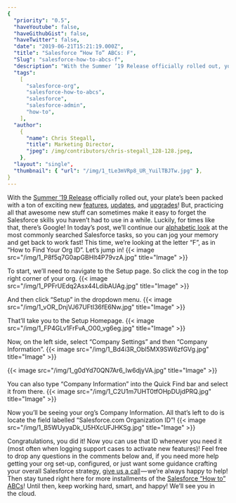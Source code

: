 ```yaml
---
{
  "priority": "0.5",
  "haveYoutube": false,
  "haveGithubGist": false,
  "haveTwitter": false,
  "date": "2019-06-21T15:21:19.000Z",
  "title": "Salesforce “How To” ABCs: F",
  "Slug": "salesforce-how-to-abcs-f",
  "description": "With the Summer ’19 Release officially rolled out, your plate’s been packed with a ton of exciting new features.",
  "tags":
    [
      "salesforce-org",
      "salesforce-how-to-abcs",
      "salesforce",
      "salesforce-admin",
      "how-to",
    ],
  "author":
    {
      "name": Chris Stegall,
      "title": Marketing Director,
      "jpeg": /img/contributors/chris-stegall_128-128.jpeg,
    },
  "layout": "single",
  "thumbnail": { "url": "/img/1_tLe3mVRp8_UR_YuilTBJTw.jpg" },
}
---
```


With the [Summer ’19 Release](https://medium.com/creme-de-la-crm/summer-19-release-highlights-back-to-the-classics-7b9abe9e6cf9) officially rolled out, your plate’s been packed with a ton of exciting new [features](https://medium.com/creme-de-la-crm/salesforce-summer-19-release-highlights-free-surveys-5e55e6c928be), [updates](https://medium.com/creme-de-la-crm/salesforce-summer-19-release-highlights-branding-enhancements-a65062bfcd3d), and [upgrades](https://medium.com/creme-de-la-crm/salesforce-summer-19-release-highlights-enhanced-related-lists-72656e1d436a)! But, practicing all that awesome new stuff can sometimes make it easy to forget the Salesforce skills you haven’t had to use in a while.
Luckily, for times like that, there’s Google!
In today’s post, we’ll continue our [alphabetic look](https://medium.com/tag/salesforce-how-to-abcs/archive) at the most commonly searched Salesforce tasks, so you can jog your memory and get back to work fast! This time, we’re looking at the letter “F”, as in “How to Find Your Org ID”.
Let’s jump in!
{{< image src="/img/1_P8f5q7G0apGBHlt4P79vzA.jpg" title="Image" >}}

To start, we’ll need to navigate to the Setup page. So click the cog in the top right corner of your org.
{{< image src="/img/1_PPFrUEdq2Asx44LdibAUAg.jpg" title="Image" >}}

And then click “Setup” in the dropdown menu.
{{< image src="/img/1_vOR_DnjVJ67UFtI36fE6Nw.jpg" title="Image" >}}

That’ll take you to the Setup Homepage.
{{< image src="/img/1_FP4GLv1FrFvA_O00_vg6eg.jpg" title="Image" >}}

Now, on the left side, select “Company Settings” and then “Company Information”.
{{< image src="/img/1_Bd4i3R_Obl5MX9SW6zfGVg.jpg" title="Image" >}}

{{< image src="/img/1_g0dYd70QN7Ar6_Iw6djyVA.jpg" title="Image" >}}

You can also type “Company Information” into the Quick Find bar and select it from there.
{{< image src="/img/1_C2U1m7UHT0tfOHpDUjdPRQ.jpg" title="Image" >}}

Now you’ll be seeing your org’s Company Information. All that’s left to do is locate the field labelled “Salesforce.com Organization ID”!
{{< image src="/img/1_B5WUyyaDk_U5HXcUFJHKSg.jpg" title="Image" >}}

Congratulations, you did it! Now you can use that ID whenever you need it (most often when logging support cases to activate new features)!
Feel free to drop any questions in the comments below and, if you need more help getting your org set-up, configured, or just want some guidance crafting your overall Salesforce strategy, [give us a call](https://www.mkpartners.com/article/contact/contact) — we’re always happy to help!
Then stay tuned right here for more installments of the [Salesforce “How to” ABCs](https://medium.com/tag/salesforce-how-to-abcs/archive)! Until then, keep working hard, smart, and happy!
We’ll see you in the cloud.
